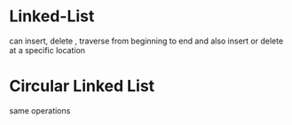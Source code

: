 # Linked-List
can insert, delete , traverse from beginning to end and also insert or delete at a specific location
# Circular Linked List
same operations
